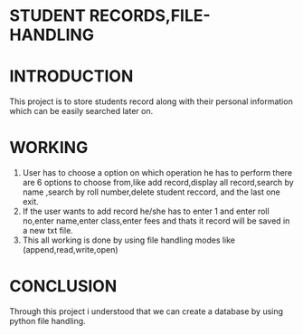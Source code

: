 # STUDENT RECORDS,FILE-HANDLING
# INTRODUCTION
This project is to store students record along with their personal information which can be easily searched later on.
# WORKING
1. User has to choose a option on which operation he has to perform there are 6 options to choose from,like add record,display all record,search by name ,search by roll number,delete student reccord, and the last one exit.
2. If the user wants to add record he/she has to enter 1 and enter roll no,enter name,enter class,enter fees and thats it record will be saved in a new txt file.
3. This all working is done by using file handling modes like (append,read,write,open)
# CONCLUSION
Through this project i understood that we can create a database by using python file handling.
